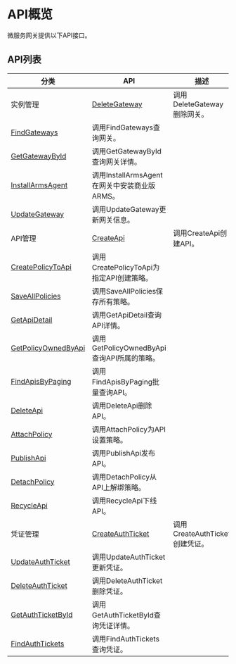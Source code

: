 # API概览

微服务网关提供以下API接口。

## API列表

|分类|API|描述|
|--|---|--|
|实例管理|[DeleteGateway]()|调用DeleteGateway删除网关。|
|[FindGateways]()|调用FindGateways查询网关。|
|[GetGatewayById]()|调用GetGatewayById查询网关详情。|
|[InstallArmsAgent]()|调用InstallArmsAgent在网关中安装商业版ARMS。|
|[UpdateGateway]()|调用UpdateGateway更新网关信息。|
|API管理|[CreateApi]()|调用CreateApi创建API。|
|[CreatePolicyToApi]()|调用CreatePolicyToApi为指定API创建策略。|
|[SaveAllPolicies]()|调用SaveAllPolicies保存所有策略。|
|[GetApiDetail]()|调用GetApiDetail查询API详情。|
|[GetPolicyOwnedByApi]()|调用GetPolicyOwnedByApi查询API所属的策略。|
|[FindApisByPaging]()|调用FindApisByPaging批量查询API。|
|[DeleteApi]()|调用DeleteApi删除API。|
|[AttachPolicy]()|调用AttachPolicy为API设置策略。|
|[PublishApi]()|调用PublishApi发布API。|
|[DetachPolicy]()|调用DetachPolicy从API上解绑策略。|
|[RecycleApi]()|调用RecycleApi下线API。|
|凭证管理|[CreateAuthTicket]()|调用CreateAuthTicket创建凭证。|
|[UpdateAuthTicket]()|调用UpdateAuthTicket更新凭证。|
|[DeleteAuthTicket]()|调用DeleteAuthTicket删除凭证。|
|[GetAuthTicketById]()|调用GetAuthTicketById查询凭证详情。|
|[FindAuthTickets]()|调用FindAuthTickets查询凭证。|

